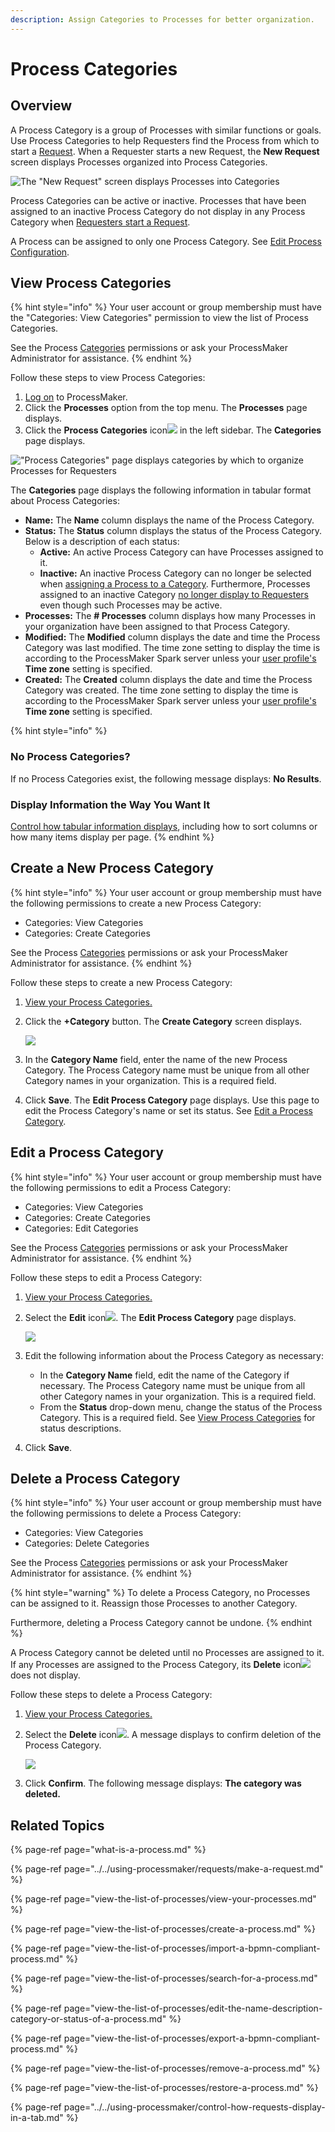 ```yaml
---
description: Assign Categories to Processes for better organization.
---
```


# Process Categories

## Overview

A Process Category is a group of Processes with similar functions or goals. Use Process Categories to help Requesters find the Process from which to start a [Request](../../using-processmaker/requests/what-is-a-request.md). When a Requester starts a new Request, the **New Request** screen displays Processes organized into Process Categories.

![The &quot;New Request&quot; screen displays Processes into Categories](../../.gitbook/assets/new-request-screen-requests.png)

Process Categories can be active or inactive. Processes that have been assigned to an inactive Process Category do not display in any Process Category when [Requesters start a Request](../../using-processmaker/requests/make-a-request.md#start-a-request).

A Process can be assigned to only one Process Category. See [Edit Process Configuration](view-the-list-of-processes/edit-the-name-description-category-or-status-of-a-process.md#edit-configuration-information-about-a-process).

## View Process Categories

{% hint style="info" %}
Your user account or group membership must have the "Categories: View Categories" permission to view the list of Process Categories.

See the Process [Categories](../../processmaker-administration/permission-descriptions-for-users-and-groups.md#categories) permissions or ask your ProcessMaker Administrator for assistance.
{% endhint %}

Follow these steps to view Process Categories:

1. [Log on](../../using-processmaker/log-in.md#log-in) to ProcessMaker.
2. Click the **Processes** option from the top menu. The **Processes** page displays.
3. Click the **Process Categories** icon![](../../.gitbook/assets/process-categories-icon-processes.png) in the left sidebar. The **Categories** page displays.

![&quot;Process Categories&quot; page displays categories by which to organize Processes for Requesters](../../.gitbook/assets/process-categories-page-processes.png)

The **Categories** page displays the following information in tabular format about Process Categories:

* **Name:** The **Name** column displays the name of the Process Category.
* **Status:** The **Status** column displays the status of the Process Category. Below is a description of each status:
  * **Active:** An active Process Category can have Processes assigned to it.
  * **Inactive:** An inactive Process Category can no longer be selected when [assigning a Process to a Category](view-the-list-of-processes/create-a-process.md#create-a-new-process). Furthermore, Processes assigned to an inactive Category [no longer display to Requesters](../../using-processmaker/requests/make-a-request.md#start-a-request) even though such Processes may be active.
* **Processes:** The **\# Processes** column displays how many Processes in your organization have been assigned to that Process Category.
* **Modified:** The **Modified** column displays the date and time the Process Category was last modified. The time zone setting to display the time is according to the ProcessMaker Spark server unless your [user profile's](../../using-processmaker/profile-settings.md#change-your-profile-settings) **Time zone** setting is specified.
* **Created:** The **Created** column displays the date and time the Process Category was created. The time zone setting to display the time is according to the ProcessMaker Spark server unless your [user profile's](../../using-processmaker/profile-settings.md#change-your-profile-settings) **Time zone** setting is specified.

{% hint style="info" %}
### No Process Categories? <a id="no-processes"></a>

If no Process Categories exist, the following message displays: **No Results**.

### Display Information the Way You Want It <a id="display-information-the-way-you-want-it"></a>

​[Control how tabular information displays](https://processmaker.gitbook.io/processmaker-4-community/-LPblkrcFWowWJ6HZdhC/~/drafts/-LWD5skTaOptuIWIWk76/primary/using-processmaker/control-how-requests-display-in-a-tab), including how to sort columns or how many items display per page.
{% endhint %}

## Create a New Process Category

{% hint style="info" %}
Your user account or group membership must have the following permissions to create a new Process Category:

* Categories: View Categories
* Categories: Create Categories

See the Process [Categories](../../processmaker-administration/permission-descriptions-for-users-and-groups.md#categories) permissions or ask your ProcessMaker Administrator for assistance.
{% endhint %}

Follow these steps to create a new Process Category:

1. [View your Process Categories.](process-categories.md#view-process-categories)
2. Click the **+Category** button. The **Create Category** screen displays.  

   ![](../../.gitbook/assets/create-new-process-category-screen-processes.png)

3. In the **Category Name** field, enter the name of the new Process Category. The Process Category name must be unique from all other Category names in your organization. This is a required field.
4. Click **Save**. The **Edit Process Category** page displays. Use this page to edit the Process Category's name or set its status. See [Edit a Process Category](process-categories.md#edit-a-process-category).

## Edit a Process Category

{% hint style="info" %}
Your user account or group membership must have the following permissions to edit a Process Category:

* Categories: View Categories
* Categories: Create Categories
* Categories: Edit Categories

See the Process [Categories](../../processmaker-administration/permission-descriptions-for-users-and-groups.md#categories) permissions or ask your ProcessMaker Administrator for assistance.
{% endhint %}

Follow these steps to edit a Process Category:

1. [View your Process Categories.](process-categories.md#view-process-categories)
2. Select the **Edit** icon![](../../.gitbook/assets/open-modeler-edit-icon-processes-page-processes.png). The **Edit Process Category** page displays.  

   ![](../../.gitbook/assets/edit-process-category-page-processes.png)

3. Edit the following information about the Process Category as necessary:
   * In the **Category Name** field, edit the name of the Category if necessary. The Process Category name must be unique from all other Category names in your organization. This is a required field.
   * From the **Status** drop-down menu, change the status of the Process Category. This is a required field. See [View Process Categories](process-categories.md#view-process-categories) for status descriptions.
4. Click **Save**.

## Delete a Process Category

{% hint style="info" %}
Your user account or group membership must have the following permissions to delete a Process Category:

* Categories: View Categories
* Categories: Delete Categories

See the Process [Categories](../../processmaker-administration/permission-descriptions-for-users-and-groups.md#categories) permissions or ask your ProcessMaker Administrator for assistance.
{% endhint %}

{% hint style="warning" %}
To delete a Process Category, no Processes can be assigned to it. Reassign those Processes to another Category.

Furthermore, deleting a Process Category cannot be undone.
{% endhint %}

A Process Category cannot be deleted until no Processes are assigned to it. If any Processes are assigned to the Process Category, its **Delete** icon![](../../.gitbook/assets/trash-icon-process-modeler-processes.png)does not display.

Follow these steps to delete a Process Category:

1. [View your Process Categories.](process-categories.md#view-process-categories)
2. Select the **Delete** icon![](../../.gitbook/assets/trash-icon-process-modeler-processes.png). A message displays to confirm deletion of the Process Category.  

   ![](../../.gitbook/assets/remove-process-category-screen-processes.png)

3. Click **Confirm**. The following message displays: **The category was deleted.**

## Related Topics

{% page-ref page="what-is-a-process.md" %}

{% page-ref page="../../using-processmaker/requests/make-a-request.md" %}

{% page-ref page="view-the-list-of-processes/view-your-processes.md" %}

{% page-ref page="view-the-list-of-processes/create-a-process.md" %}

{% page-ref page="view-the-list-of-processes/import-a-bpmn-compliant-process.md" %}

{% page-ref page="view-the-list-of-processes/search-for-a-process.md" %}

{% page-ref page="view-the-list-of-processes/edit-the-name-description-category-or-status-of-a-process.md" %}

{% page-ref page="view-the-list-of-processes/export-a-bpmn-compliant-process.md" %}

{% page-ref page="view-the-list-of-processes/remove-a-process.md" %}

{% page-ref page="view-the-list-of-processes/restore-a-process.md" %}

{% page-ref page="../../using-processmaker/control-how-requests-display-in-a-tab.md" %}



